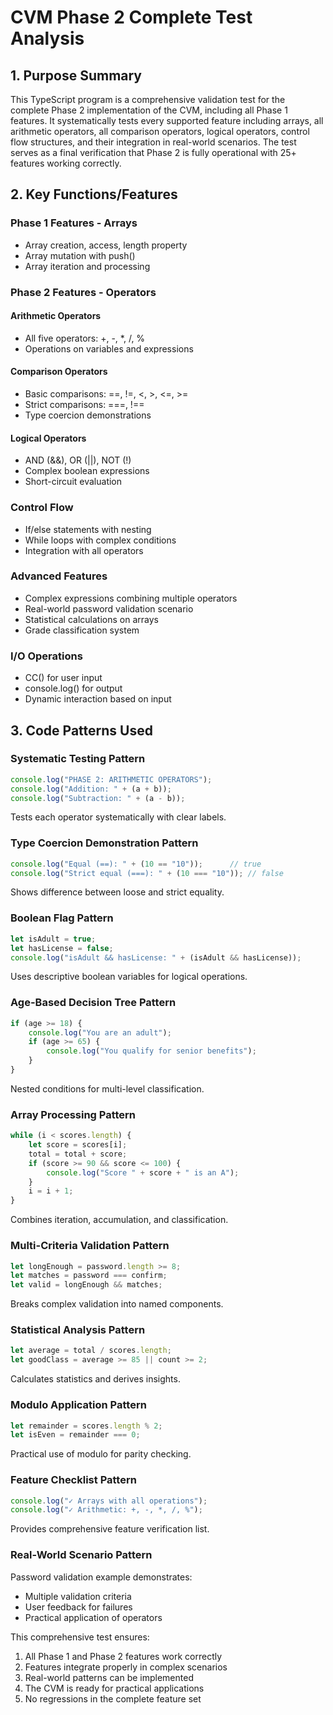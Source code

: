 # CVM Phase 2 Complete Test Analysis

## 1. Purpose Summary

This TypeScript program is a comprehensive validation test for the complete Phase 2 implementation of the CVM, including all Phase 1 features. It systematically tests every supported feature including arrays, all arithmetic operators, all comparison operators, logical operators, control flow structures, and their integration in real-world scenarios. The test serves as a final verification that Phase 2 is fully operational with 25+ features working correctly.

## 2. Key Functions/Features

### Phase 1 Features - Arrays
- Array creation, access, length property
- Array mutation with push()
- Array iteration and processing

### Phase 2 Features - Operators

#### Arithmetic Operators
- All five operators: +, -, *, /, %
- Operations on variables and expressions

#### Comparison Operators
- Basic comparisons: ==, !=, <, >, <=, >=
- Strict comparisons: ===, !==
- Type coercion demonstrations

#### Logical Operators
- AND (&&), OR (||), NOT (!)
- Complex boolean expressions
- Short-circuit evaluation

### Control Flow
- If/else statements with nesting
- While loops with complex conditions
- Integration with all operators

### Advanced Features
- Complex expressions combining multiple operators
- Real-world password validation scenario
- Statistical calculations on arrays
- Grade classification system

### I/O Operations
- CC() for user input
- console.log() for output
- Dynamic interaction based on input

## 3. Code Patterns Used

### Systematic Testing Pattern
```typescript
console.log("PHASE 2: ARITHMETIC OPERATORS");
console.log("Addition: " + (a + b));
console.log("Subtraction: " + (a - b));
```
Tests each operator systematically with clear labels.

### Type Coercion Demonstration Pattern
```typescript
console.log("Equal (==): " + (10 == "10"));      // true
console.log("Strict equal (===): " + (10 === "10")); // false
```
Shows difference between loose and strict equality.

### Boolean Flag Pattern
```typescript
let isAdult = true;
let hasLicense = false;
console.log("isAdult && hasLicense: " + (isAdult && hasLicense));
```
Uses descriptive boolean variables for logical operations.

### Age-Based Decision Tree Pattern
```typescript
if (age >= 18) {
    console.log("You are an adult");
    if (age >= 65) {
        console.log("You qualify for senior benefits");
    }
}
```
Nested conditions for multi-level classification.

### Array Processing Pattern
```typescript
while (i < scores.length) {
    let score = scores[i];
    total = total + score;
    if (score >= 90 && score <= 100) {
        console.log("Score " + score + " is an A");
    }
    i = i + 1;
}
```
Combines iteration, accumulation, and classification.

### Multi-Criteria Validation Pattern
```typescript
let longEnough = password.length >= 8;
let matches = password === confirm;
let valid = longEnough && matches;
```
Breaks complex validation into named components.

### Statistical Analysis Pattern
```typescript
let average = total / scores.length;
let goodClass = average >= 85 || count >= 2;
```
Calculates statistics and derives insights.

### Modulo Application Pattern
```typescript
let remainder = scores.length % 2;
let isEven = remainder === 0;
```
Practical use of modulo for parity checking.

### Feature Checklist Pattern
```typescript
console.log("✓ Arrays with all operations");
console.log("✓ Arithmetic: +, -, *, /, %");
```
Provides comprehensive feature verification list.

### Real-World Scenario Pattern
Password validation example demonstrates:
- Multiple validation criteria
- User feedback for failures
- Practical application of operators

This comprehensive test ensures:
1. All Phase 1 and Phase 2 features work correctly
2. Features integrate properly in complex scenarios
3. Real-world patterns can be implemented
4. The CVM is ready for practical applications
5. No regressions in the complete feature set